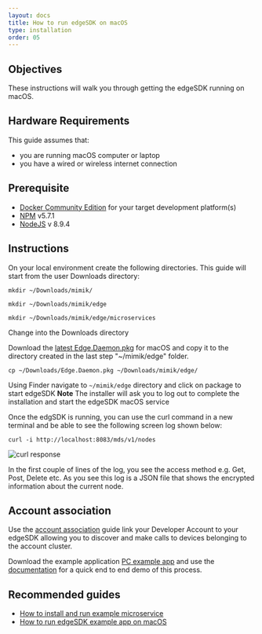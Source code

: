 ```yaml
---
layout: docs
title: How to run edgeSDK on macOS
type: installation
order: 05
---
```


## Objectives

These instructions will walk you through getting the edgeSDK running on macOS.

## Hardware Requirements

This guide assumes that:

- you are running macOS  computer or laptop
- you have a wired or wireless internet connection

## Prerequisite

- [Docker Community Edition](https://www.docker.com/community-edition#/download) for your target development platform(s)
- [NPM](https://www.npmjs.com/) v5.7.1
- [NodeJS](https://nodejs.org) v 8.9.4

## Instructions

On your local environment create the following directories. This guide will start from the user Downloads directory:

```mkdir ~/Downloads/mimik/```

```mkdir ~/Downloads/mimik/edge```

```mkdir ~/Downloads/mimik/edge/microservices```

Change into the Downloads directory

Download the [latest Edge.Daemon.pkg](https://github.com/mimikgit/edgeSDK/releases) for macOS and copy it to the directory created in the last step "~/mimik/edge" folder.

```cp ~/Downloads/Edge.Daemon.pkg ~/Downloads/mimik/edge/```

<!-- Next copy the edgeSDK license configuration to the edgeSDK installation directory

```cp -a ~/Downloads/edgeSDK/tools/mimikEdge.lic ~/Downloads/mimik/edge/ ```
 -->

Using Finder navigate to ```~/mimik/edge``` directory and click on package to start edgeSDK **Note** The installer will ask you to log out to complete the installation and start the edgeSDK macOS service

Once the edgSDK is running, you can  use the curl command in a new terminal and be able to see the following screen log shown below:

```curl -i http://localhost:8083/mds/v1/nodes```

![curl response](/assets/images/documentation/curl_response_install_edgeSDK.png)

In the first couple of lines of the log, you see the access method e.g. Get, Post, Delete etc. As you see this log is a JSON file that shows the encrypted information about the current node.

## Account association

Use the [account association](/docs/1.1.0/getting-started/account-association.html) guide link your Developer Account to your edgeSDK allowing you to discover and make calls to devices belonging to the account cluster.

Download the example application  [PC example app](https://github.com/mimikgit/edgeSDK/tree/master/example/PC%20Hello%20App) and use the [documentation](/docs/1.1.0/example-apps/how-to-run-edgesdk-example-app-on-macos.html)  for a quick end to end demo of this process.

## Recommended guides

- [How to install and run example microservice](/docs/1.1.0/microservices/How-to-deploy-example-microservice.html)
- [How to run edgeSDK example app on macOS ](/docs/1.1.0/example-apps/how-to-run-edgeSDK-example-app-on-macos.html)